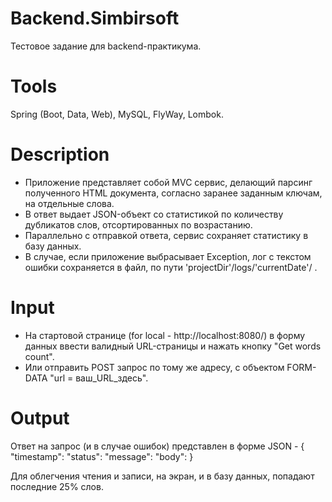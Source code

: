 # Backend.Simbirsoft
Тестовое задание для backend-практикума.

# Tools 
Spring (Boot, Data, Web), MySQL, FlyWay, Lombok.

# Description
 - Приложение представляет собой MVC сервис, делающий парсинг полученного HTML документа, согласно заранее заданным ключам, на отдельные слова.
 - В ответ выдает JSON-объект со статистикой по количеству дубликатов слов, отсортированных по возрастанию.
 - Параллельно с отправкой ответа, сервис сохраняет статистику в базу данных. 
 - В случае, если приложение выбрасывает Exception, лог с текстом ошибки сохраняется в файл, по пути 'projectDir'/logs/'currentDate'/ .

# Input
 - На стартовой странице (for local - http://localhost:8080/) в форму данных ввести валидный URL-страницы и нажать кнопку "Get words count".
 - Или отправить POST запрос по тому же адресу, с объектом FORM-DATA "url = ваш_URL_здесь".

# Output
Ответ на запрос (и в случае ошибок) представлен в форме JSON - 
{
  "timestamp": 
  "status": 
  "message": 
  "body": 
}

Для облегчения чтения и записи, на экран, и в базу данных, попадают последние 25% слов.
